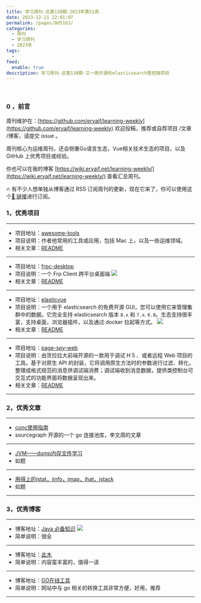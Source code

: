 ```yaml
---
title: 学习周刊-总第138期-2023年第51周
date: 2023-12-21 22:01:07
permalink: /pages/0d5163/
categories:
  - 周刊
  - 学习周刊
  - 2023年
tags:
  -
feed:
  enable: true
description: 学习周刊-总第138期-又一款开源的elasticsearch管控端项目
---
```


<br><ArticleTopAd></ArticleTopAd>

### 0 ，前言

周刊维护在：[https://github.com/eryajf/learning-weekly](https://github.com/eryajf/learning-weekly)  欢迎投稿，推荐或自荐项目 /文章 /博客，请提交 issue 。

周刊核心为运维周刊，还会侧重Go语言生态，Vue相关技术生态的项目，以及 GitHub 上优秀项目或经验。

你也可以在我的博客 [https://wiki.eryajf.net/learning-weekly/](https://wiki.eryajf.net/learning-weekly/) 查看汇总周刊。

🔥 有不少人想单独从博客通过 RSS 订阅周刊的更新，现在它来了，你可以使用这个[🔗 链接](https://wiki.eryajf.net/learning-weekly.xml)进行订阅。

### 1，优秀项目

---
- 项目地址：[awesome-tools](https://github.com/sunlei/awesome-tools)
- 项目说明：作者他常用的工具或应用，包括 Mac 上，以及一些运维领域。
- 相关文章：[README](https://github.com/sunlei/awesome-tools#readme)
---
- 项目地址：[frpc-desktop](https://github.com/luckjiawei/frpc-desktop)
- 项目说明：一个 Frp Client 跨平台桌面端
  ![](https://t.eryajf.net/imgs/2023/11/1701358835027.png)
- 相关文章：[README](https://github.com/luckjiawei/frpc-desktop#readme)
---
- 项目地址：[elasticvue](https://github.com/cars10/elasticvue)
- 项目说明：一个用于 elasticsearch 的免费开源 GUI，您可以使用它来管理集群中的数据。它完全支持 elasticsearch 版本 `8.x` 和 `7.x`. `6.8`。生态支持很丰富，支持桌面，浏览器插件，以及通过 docker 拉起等方式。
  ![](https://t.eryajf.net/imgs/2023/12/1701842078929.png)
- 相关文章：[README](https://github.com/cars10/elasticvue#readme)
---
- 项目地址：[page-spy-web](https://github.com/HuolalaTech/page-spy-web)
- 项目说明：由货拉拉大前端开源的一款用于调试 H 5 、或者远程 Web 项目的工具。基于对原生 API 的封装，它将调用原生方法时的参数进行过滤、转化，整理成格式规范的消息供调试端消费；调试端收到消息数据，提供类控制台可交互式的功能界面将数据呈现出来。
- 相关文章：[README](https://github.com/HuolalaTech/page-spy-web#readme)
---
### 2，优秀文章

---
- [conc使用指南](https://mp.weixin.qq.com/s/Kil56G3YtE2qQf0aKSZd0A)
- sourcegraph 开源的一个 go 连接池库，李文周的文章
---
- [JVM——dump内存文件学习](https://goodapple.top/archives/114)
- 如题
---
- [用得上的jstat，jinfo，jmap，jhat，jstack](https://www.cnblogs.com/valjeanshaw/p/13097606.html)
- 如题
---
### 3，优秀博客

---
- 博客地址：[Java 必备知识](https://static.kancloud.cn/chengxb/springcloud/1168964)
  ![]( https://t.eryajf.net/imgs/2023/12/1702362195166.png )
- 简单说明：很全
---
- 博客地址：[此木](http://www.chaiguanxin.com/)
- 简单说明：内容蛮丰富的，值得一读
---
- 博客地址：[GO在线工具](http://www.gotool.top/)
- 简单说明：网站中与 go 相关的转换工具非常方便，好用，推荐
---

<br><ArticleTopAd></ArticleTopAd>
